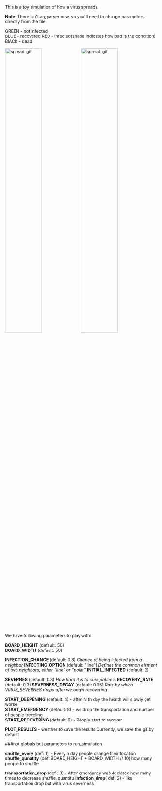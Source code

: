 This is a toy simulation of how a virus spreads.

**Note**: There isn't argparser now, so you'll need to change parameters directly from the file

GREEN - not infected  
BLUE - recovered
RED - infected(shade indicates how bad is the condition)
BlACK - dead
<p float="left">
<img src="https://github.com/HaykTarkhanyan/virus_spread_simulation/blob/master/demo_1.gif" alt = "spread_gif" width="49%" height = "49%" >
<img src="https://github.com/HaykTarkhanyan/virus_spread_simulation/blob/master/demo_2.gif" alt = "spread_gif" width="49%" height = "49%" >
</p>

We have following parameters to play with:

**BOARD_HEIGHT** (default: 50)  
**BOARD_WIDTH** (default: 50)   

**INFECTION_CHANCE** (default: 0.8)
*Chance of being infected from a neighbor*
**INFECTING_OPTION** (default: "line")
*Defines the common element of two neighbors; either “line” or “point”*
**INITIAL_INFECTED** (default: 2)

**SEVERNES**  (default: 0.3)
*How hard it is to cure patients*
**RECOVERY_RATE** (default: 0.3)
**SEVERNESS_DECAY** (default: 0.95)
*Rate by which VIRUS_SEVERNES drops after we begin recovering*

**START_DEEPENING** (default: 4)   -  after N th day the health will slowly get worse       
**START_EMERGENCY** (default: 8)  -  we drop the transportation and number of people treveling              
**START_RECOVERING** (default: 9) -  People start to recover                  

**PLOT_RESULTS** - weather to save the results
Currently, we save the gif by default

###not globals but parameters to run_simulation

**shuffle_every** (def: 1), - Every n day people change their location
**shuffle_qunatity** (def :BOARD_HEIGHT * BOARD_WIDTH // 10) how many people to shuffle

**transportation_drop** (def : 3) - After emergancy was declared how many times
                                to decrease shuffle_quantitu
**infection_drop**( def: 2) - like transportation drop but with virus severness


